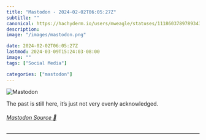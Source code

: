 ```yaml
---
title: "Mastodon - 2024-02-02T06:05:27Z"
subtitle: ""
canonical: https://hachyderm.io/users/mweagle/statuses/111860378978934329
description:
image: "/images/mastodon.png"

date: 2024-02-02T06:05:27Z
lastmod: 2024-03-09T15:24:03-08:00
image: ""
tags: ["Social Media"]

categories: ["mastodon"]
---
```

![Mastodon](/images/mastodon.png)

<p>The past is still here, it’s just not very evenly acknowledged.</p>


###### [Mastodon Source 🐘](https://hachyderm.io/@mweagle/111860378978934329)

___
